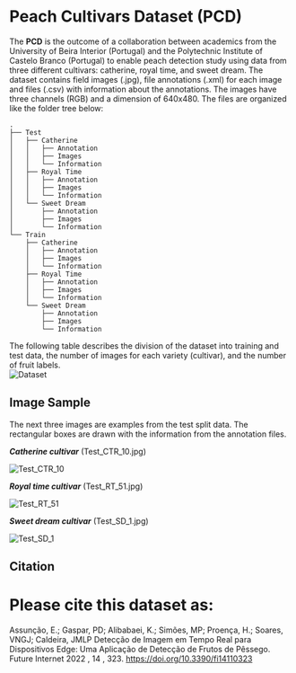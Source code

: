 # Peach Cultivars Dataset (PCD)
The **PCD** is the outcome of a collaboration between academics from the University of Beira Interior (Portugal) and the Polytechnic Institute of Castelo Branco (Portugal) to enable peach detection study using data from three different cultivars: catherine, royal time, and sweet dream. The dataset contains field images (.jpg), file annotations (.xml) for each image and files (.csv) with information about the annotations. The images have three channels (RGB) and a dimension of 640x480.
The files are organized like the folder tree below: 

```
.
├── Test
│   ├── Catherine
│   │   ├── Annotation
│   │   ├── Images
│   │   └── Information
│   ├── Royal Time
│   │   ├── Annotation
│   │   ├── Images
│   │   └── Information
│   └── Sweet Dream
│       ├── Annotation
│       ├── Images
│       └── Information
└── Train
    ├── Catherine
    │   ├── Annotation
    │   ├── Images
    │   └── Information
    ├── Royal Time
    │   ├── Annotation
    │   ├── Images
    │   └── Information
    └── Sweet Dream
        ├── Annotation
        ├── Images
        └── Information

```
The following table describes the division of the dataset into training and test data, the number of images for each variety (cultivar), and the number of fruit labels.  
![Dataset](https://user-images.githubusercontent.com/100839988/168843942-aa632486-ead4-462e-8722-2fb3707d5baf.png)

## Image Sample

The next three images are examples from the test split data. The rectangular boxes are drawn with the information from the annotation files.  

***Catherine cultivar*** (Test_CTR_10.jpg)

![Test_CTR_10](https://user-images.githubusercontent.com/100839988/168625018-3f6edaa8-b7a4-4040-b20b-a9eeeb860c52.jpg)


***Royal time cultivar*** (Test_RT_51.jpg)

![Test_RT_51](https://user-images.githubusercontent.com/100839988/168625137-fe1abbcf-1f65-43ec-9ae0-0c3d617cd82e.jpg)


***Sweet dream cultivar*** (Test_SD_1.jpg)

![Test_SD_1](https://user-images.githubusercontent.com/100839988/168625172-e93f8f81-81a1-44a9-a501-0a47b6b6e387.jpg)


## Citation
# Please cite this dataset as:

Assunção, E.; Gaspar, PD; Alibabaei, K.; Simões, MP; Proença, H.; Soares, VNGJ; Caldeira, JMLP Detecção de Imagem em Tempo Real para Dispositivos Edge: Uma Aplicação de Detecção de Frutos de Pêssego. Future Internet 2022 , 14 , 323. https://doi.org/10.3390/fi14110323




